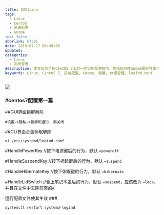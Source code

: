 ```yaml
---
title: 自家Linux
tags:
  - Linux
  - CentOS
  - 系统配置
  - Gnome
toc: false
abbrlink: 57501
date: 2018-07-17 08:49:00
updated:
categories:
  - Linux
  - 系统管理
description: 本文记录了在CentOS 7上的一些实用配置技巧，包括如何在Gnome图形界面下解除锁屏，以及如何通过修改`logind.conf`配置文件来管理合上笔记本盖后的系统行为，如防止休眠。
keywords: Linux, CentOS 7, 系统配置, Gnome, 锁屏, 休眠管理, logind.conf
---
```

![](https://ws1.sinaimg.cn/large/e3bf8736gy1fyqgf924gsj21z81bhx6u.jpg)
<!--more-->
### #centos7配置第一篇
##GUI界面锁屏解除

    #设置->隐私->锁屏和通知  都关闭

##CLI界面合盖休眠解除

```shell
vi /etc/systemd/logind.conf
```
#HandlePowerKey       //按下电源键后的行为，默认 `=poweroff`

#HandleSuspendKey     //按下挂起键后的行为，默认 `=suspend`

#HandleHibernateKey   //按下休眠键的行为，默认 `=hibernate`

#HandleLidSwitch      //合上笔记本盖后的行为，默认 `=suspend`，应该改为 `=lock`，并且在文件中去除前面的`#`

运行配置文件使其生效 ###


```shell
systemctl restart systemd-logind
```

